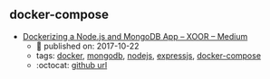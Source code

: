 docker-compose 
---
* [Dockerizing a Node.js and MongoDB App – XOOR – Medium](https://medium.com/@xoor/dockerizing-a-node-js-and-mongodb-app-f9d80fdb280e)
    * :calendar: published on: 2017-10-22
    * tags: [docker](../tags/docker.md), [mongodb](../tags/mongodb.md), [nodejs](../tags/nodejs.md), [expressjs](../tags/expressjs.md), [docker-compose](../tags/docker-compose.md)
    * :octocat: [github url](https://github.com/mpayetta/express-node-docker)
